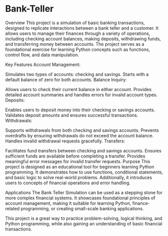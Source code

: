 # Bank-Teller
Overview
This project is a simulation of basic banking transactions, designed to replicate interactions between a bank teller and a customer. It allows users to manage their finances through a variety of operations, including checking account balances, making deposits, withdrawing funds, and transferring money between accounts. The project serves as a foundational exercise for learning Python concepts such as functions, control flow, and data manipulation.

Key Features
Account Management:

Simulates two types of accounts: checking and savings.
Starts with a default balance of zero for both accounts.
Balance Inquiry:

Allows users to check their current balance in either account.
Provides detailed account summaries and handles errors for invalid account types.
Deposits:

Enables users to deposit money into their checking or savings accounts.
Validates deposit amounts and ensures successful transactions.
Withdrawals:

Supports withdrawals from both checking and savings accounts.
Prevents overdrafts by ensuring withdrawals do not exceed the account balance.
Handles invalid withdrawal requests gracefully.
Transfers:

Facilitates fund transfers between checking and savings accounts.
Ensures sufficient funds are available before completing a transfer.
Provides meaningful error messages for invalid transfer requests.
Purpose
This project is designed as an educational tool for beginners learning Python programming. It demonstrates how to use functions, conditional statements, and basic logic to solve real-world problems. Additionally, it introduces users to concepts of financial operations and error handling.

Applications
The Bank Teller Simulation can be used as a stepping stone for more complex financial systems. It showcases foundational principles of account management, making it suitable for learning Python, finance-related programming, or creating small-scale banking applications.

This project is a great way to practice problem-solving, logical thinking, and Python programming, while also gaining an understanding of basic financial transactions.
